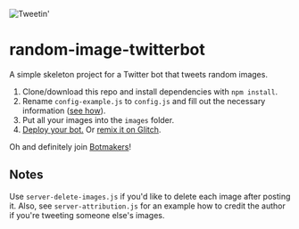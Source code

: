 ![Tweetin'](https://botwiki.org/content/tutorials/make-an-image-posting-twitter-bot/images/posting-images.png)

# random-image-twitterbot

A simple skeleton project for a Twitter bot that tweets random images.

1. Clone/download this repo and install dependencies with `npm install`.
2. Rename `config-example.js` to `config.js` and fill out the necessary information ([see how](https://botwiki.org/tutorials/how-to-create-a-twitter-app/)).
3. Put all your images into the `images` folder.
4. [Deploy your bot.](https://botwiki.org/tutorials/bot-hosting) Or [remix it on Glitch](https://glitch.com/edit/#!/random-image-twitterbot).

Oh and definitely join [Botmakers](https://botmakers.org/)! 


## Notes

Use `server-delete-images.js` if you'd like to delete each image after posting it. Also, see `server-attribution.js` for an example how to credit the author if you're tweeting someone else's images.
